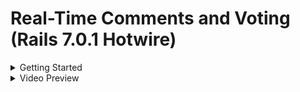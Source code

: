
# Real-Time Comments and Voting (Rails 7.0.1 Hotwire)

<details>
  <summary>Getting Started</summary>

  ## Check version:
  
  * Yarn
  ```ruby
  yarn --version
  ```
  * PostgreSQL
  ```ruby
  psql --version
  ```
  * Ruby (ruby 3.1.0p0)
  ```ruby
  ruby --version
  ```
  if need
  ```ruby
  rvm install 3.1.0
  rvm use 3.1.0
  ```
  * Rails (Rails 7.0.1)
  ```ruby
  rails --version
  ```
  if need
  ```ruby
  gem install rails
  ```
  ## Install application:
  
  1) Bundle install:
  
  ```ruby
  bundle install
  ```
  2) Yarn install:
 
  ```ruby
  yarn install --check-files
  ```
  3) Prepare database (db:setup or db:prepare)
 
  ```ruby
  bin/rails db:prepare
  ```
  or
  ```ruby
  bin/rails db:setup
  ```
  4) Compile JS/CSS

  ```ruby
  yarn run build
  yarn run build:css
  ```
  
  ## Start application:
  
  ```ruby
  bin/rails s
  ```
  or with foreman
  ```ruby
  gem install foreman
  bin/dev
  ```
</details>

<details>
  <summary>Video Preview</summary>
  Fisrt stage
  
  https://user-images.githubusercontent.com/17977331/149556454-0d8616c9-a1e0-462f-95aa-6a134c742c58.mp4
  
  Second stage
  
  https://user-images.githubusercontent.com/17977331/150297843-4a9a29cc-fbc7-40db-90a3-23301f9c15e2.mov


</details>

